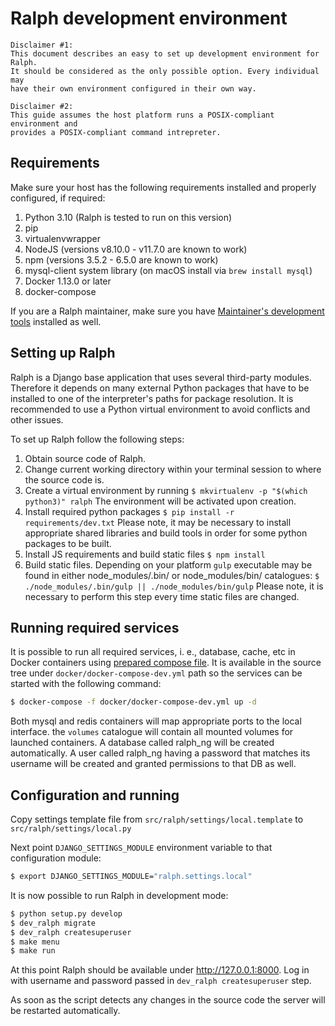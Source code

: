 # Ralph development environment

    Disclaimer #1:
    This document describes an easy to set up development environment for Ralph.
    It should be considered as the only possible option. Every individual may
    have their own environment configured in their own way.

    Disclaimer #2:
    This guide assumes the host platform runs a POSIX-compliant environment and
    provides a POSIX-compliant command intrepreter.

## Requirements

Make sure your host has the following requirements installed and
properly configured, if required:

1.  Python 3.10 (Ralph is tested to run on this version)
1.  pip
1.  virtualenvwrapper
1.  NodeJS (versions v8.10.0 - v11.7.0 are known to work)
1.  npm (versions 3.5.2 - 6.5.0 are known to work)
1.  mysql-client system library (on macOS install via `brew install mysql`)
1.  Docker 1.13.0 or later
1.  docker-compose

If you are a Ralph maintainer, make sure you have [Maintainer's development tools][1]
installed as well.


## Setting up Ralph

Ralph is a Django base application that uses several third-party modules.
Therefore it depends on many external Python packages that have to be installed
to one of the interpreter's paths for package resolution. It is recommended to
use a Python virtual environment to avoid conflicts and other issues.

To set up Ralph follow the following steps:

1. Obtain source code of Ralph.
1. Change current working directory within your terminal session to where the
source code is.
1. Create a virtual environment by running
        ```
        $ mkvirtualenv -p "$(which python3)" ralph
        ```
The environment will be activated upon creation.
1. Install required python packages
        ```
        $ pip install -r requirements/dev.txt
        ```
Please note, it may be necessary to install appropriate shared libraries and
build tools in order for some python packages to be built.
1. Install JS requirements and build static files
        ```
        $ npm install
        ```
1. Build static files. Depending on your platform ```gulp``` executable
may be found in either node_modules/.bin/ or node_modules/bin/ catalogues:
        ```
        $ ./node_modules/.bin/gulp || ./node_modules/bin/gulp
        ```
Please note, it is necessary to perform this step every
time static files are changed.


## Running required services

It is possible to run all required services, i. e., database, cache, etc in
Docker containers using [prepared compose file][2]. It is available in the
source tree under ```docker/docker-compose-dev.yml``` path so the services
can be started with the following command:

```bash
$ docker-compose -f docker/docker-compose-dev.yml up -d
```

Both mysql and redis containers will map appropriate ports to the local
interface. the ```volumes``` catalogue will contain all mounted volumes for
launched containers. A database called ralph_ng will be created automatically.
A user called ralph_ng having a password that matches its username will be
created and granted permissions to that DB as well.


## Configuration and running

Copy settings template file from ```src/ralph/settings/local.template``` to ```src/ralph/settings/local.py```

Next point ```DJANGO_SETTINGS_MODULE``` environment variable to that
configuration module:

```bash
$ export DJANGO_SETTINGS_MODULE="ralph.settings.local"
```

It is now possible to run Ralph in development mode:

```bash
$ python setup.py develop
$ dev_ralph migrate
$ dev_ralph createsuperuser
$ make menu
$ make run
```

At this point Ralph should be available under http://127.0.0.1:8000.
Log in with username and password passed in `dev_ralph createsuperuser` step.

As soon as the script detects any changes in the source code the server will be restarted automatically.


[1]: ./maintainers_devtools.md
[2]: https://raw.githubusercontent.com/allegro/ralph/ng/docker/docker-compose-dev.yml
